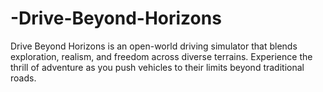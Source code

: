 # -Drive-Beyond-Horizons
Drive Beyond Horizons is an open-world driving simulator that blends exploration, realism, and freedom across diverse terrains. Experience the thrill of adventure as you push vehicles to their limits beyond traditional roads.
